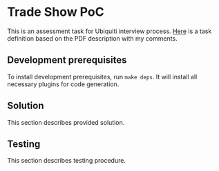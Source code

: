 # Trade Show PoC
This is an assessment task for Ubiquiti interview process.
[Here](./task_definition.md) is a task definition based on the PDF description with my comments.

## Development prerequisites
To install development prerequisites, run `make deps`. It will install all necessary plugins for code generation.

## Solution
This section describes provided solution.

## Testing
This section describes testing procedure.

